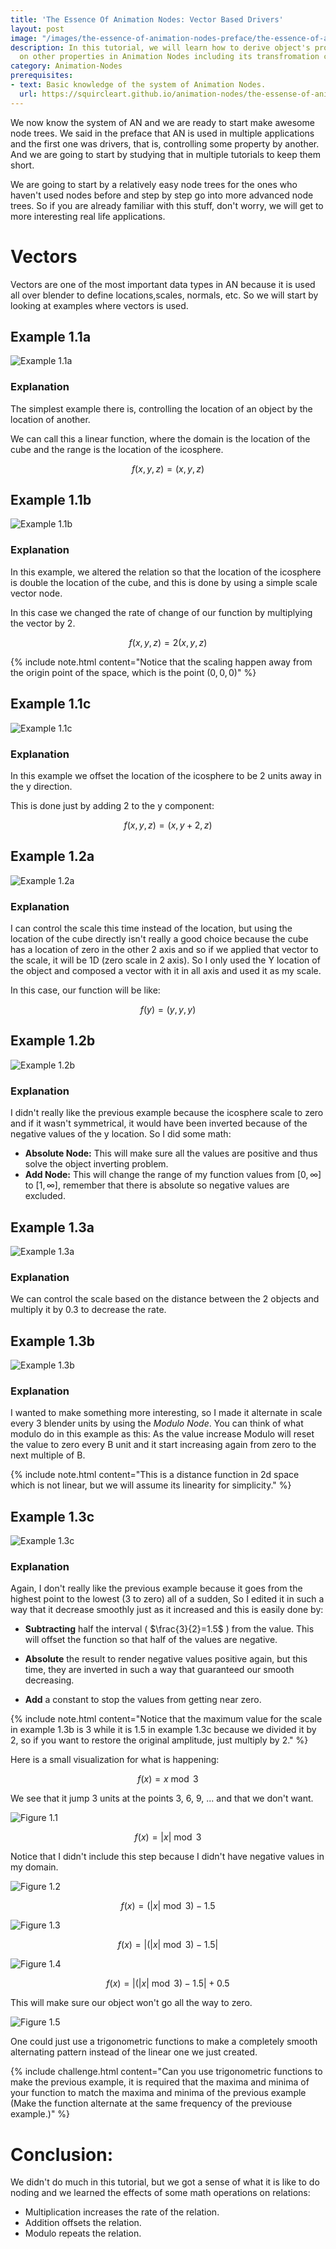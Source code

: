 ```yaml
---
title: 'The Essence Of Animation Nodes: Vector Based Drivers'
layout: post
image: "/images/the-essence-of-animation-nodes-preface/the-essence-of-animation-nodes.png"
description: In this tutorial, we will learn how to derive object's properties based
  on other properties in Animation Nodes including its transfromation channels.
category: Animation-Nodes
prerequisites:
- text: Basic knowledge of the system of Animation Nodes.
  url: https://squircleart.github.io/animation-nodes/the-essense-of-animation-nodes-the-system.html
---
```


We now know the system of AN and we are ready to start make awesome node trees. We said in the preface that AN is used in multiple applications and the first one was drivers, that is, controlling some property by another. And we are going to start by studying that in multiple tutorials to keep them short.

We are going to start by a relatively easy node trees for the ones who haven't used nodes before and step by step go into more advanced node trees. So if you are already familiar with this stuff, don't worry, we will get to more interesting real life applications.

# Vectors

Vectors are one of the most important data types in AN because it is used all over blender to define locations,scales, normals, etc. So we will start by looking at examples where vectors is used.

## Example 1.1a

![Example 1.1a](/images/the-essence-of-animation-nodes-vector-based-drivers/example1.1a.gif  "Example 1.1a")

### Explanation

The simplest example there is, controlling the location of an object by the location of another.

We can call this a linear function, where the domain is the location of the cube and the range is the location of the icosphere.

$$f(x,y,z)=(x,y,z)$$

## Example 1.1b

![Example 1.1b](/images/the-essence-of-animation-nodes-vector-based-drivers/example1.1b.gif  "Example 1.1b")

### Explanation

In this example, we altered the relation so that the location of the icosphere is double the location of the cube, and this is done by using a simple scale vector node.

In this case we changed the rate of change of our function by multiplying the vector by 2.

$$f(x,y,z)=2(x,y,z)$$

{% include note.html content="Notice that the scaling happen away from the origin point of the space, which is the point $(0,0,0)$" %}

## Example 1.1c

![Example 1.1c](/images/the-essence-of-animation-nodes-vector-based-drivers/example1.1c.gif  "Example 1.1c")

### Explanation

In this example we offset the location of the icosphere to be 2 units away in the y direction.

This is done just by adding 2 to the y component:

$$f(x,y,z)= (x,y+2,z)$$

## Example 1.2a

![Example 1.2a](/images/the-essence-of-animation-nodes-vector-based-drivers/example1.2a.gif  "Example 1.2a")

### Explanation

I can control the scale this time instead of the location, but using the location of the cube directly isn't really a good choice because the cube has a location of zero in the other 2 axis and so if we applied that vector to the scale, it will be 1D (zero scale in 2 axis). So I only used the Y location of the object and composed a vector with it in all axis and used it as my scale.

In this case, our function will be like:

$$f(y)=(y,y,y)$$

## Example 1.2b

![Example 1.2b](/images/the-essence-of-animation-nodes-vector-based-drivers/example1.2b.gif  "Example 1.2b")

### Explanation

I didn't really like the previous example because the icosphere scale to zero and if it wasn't symmetrical, it would have been inverted because of the negative values of the y location. So I did some math:

- **Absolute Node:** This will make sure all the values are positive and thus solve the object inverting problem.
- **Add Node:** This will change the range of my function values from $[0, \infty]$ to $[1, \infty]$, remember that there is absolute so negative values are excluded.

## Example 1.3a

![Example 1.3a](/images/the-essence-of-animation-nodes-vector-based-drivers/example1.3a.gif  "Example 1.3a")

### Explanation

We can control the scale based on the distance between the 2 objects and multiply it by 0.3 to decrease the rate.

## Example 1.3b

![Example 1.3b](/images/the-essence-of-animation-nodes-vector-based-drivers/example1.3b.gif  "Example 1.3b")

### Explanation

I wanted to make something more interesting, so I made it alternate in scale every 3 blender units by using the *Modulo Node*. You can think of what modulo do in this example as this: As the value increase Modulo will reset the value to zero every B unit and it start increasing again from zero to the next multiple of B.

{% include note.html content="This is a distance function in 2d space which is not linear, but we will assume its linearity for simplicity." %}

## Example 1.3c

![Example 1.3c](/images/the-essence-of-animation-nodes-vector-based-drivers/example1.3c.gif  "Example 1.3c")

### Explanation

Again, I don't really like the previous example because it goes from the highest point to the lowest (3 to zero) all of a sudden, So I edited it in such a way that it decrease smoothly just as it increased and this is easily done by:

* **Subtracting** half the interval ( $\frac{3}{2}=1.5$ ) from the value. This will offset the function so that half of the values are negative.

* **Absolute** the result to render negative values positive again, but this time, they are inverted in such a way that guaranteed our smooth decreasing.

* **Add** a constant to stop the values from getting near zero.

{% include note.html content="Notice that the maximum value for the scale in example 1.3b is 3 while it is 1.5 in example 1.3c because we divided it by 2, so if you want to restore the original amplitude, just multiply by 2."  %}

Here is a small visualization for what is happening:

$$f(x)=x \bmod 3$$

We see that it jump 3 units at the points 3, 6, 9, ... and that we don't want.

![Figure 1.1](/images/the-essence-of-animation-nodes-vector-based-drivers/figure1.1.svg  "Figure 1.1")

$$f(x)= |x| \bmod 3$$

Notice that I didn't include this step because I didn't have negative values in my domain.

![Figure 1.2](/images/the-essence-of-animation-nodes-vector-based-drivers/figure1.2.svg  "Figure 1.2")

$$f(x)= (|x| \bmod 3)-1.5$$

![Figure 1.3](/images/the-essence-of-animation-nodes-vector-based-drivers/figure1.3.svg  "Figure 1.3")

$$f(x)= |(|x| \bmod 3)-1.5|$$

![Figure 1.4](/images/the-essence-of-animation-nodes-vector-based-drivers/figure1.4.svg  "Figure 1.4")

$$f(x)= |(|x| \bmod 3)-1.5|+0.5$$

This will make sure our object won't go all the way to zero.

![Figure 1.5](/images/the-essence-of-animation-nodes-vector-based-drivers/figure1.5.svg  "Figure 1.5")

One could just use a trigonometric functions to make a completely smooth alternating pattern instead of the linear one we just created.

{% include challenge.html content="Can you use trigonometric functions to make the previous example, it is required that the maxima and minima of your function to match the maxima and minima of the previous example (Make the function alternate at the same frequency of the previouse example.)" %}

# Conclusion:

We didn't do much in this tutorial, but we got a sense of what it is like to do noding and we learned the effects of some math operations on relations:

- Multiplication increases the rate of the relation.
- Addition offsets the relation.
- Modulo repeats the relation.
